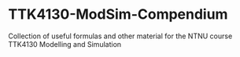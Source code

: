 # TTK4130-ModSim-Compendium
Collection of useful formulas and other material for the NTNU course TTK4130 Modelling and Simulation
